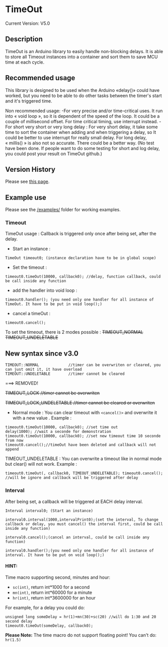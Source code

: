 # TimeOut 

Current Version: V5.0

## Description

TimeOut is an Arduino library to easily handle non-blocking delays. It is able to store all Timeout instances into a container and sort them to save MCU time at each cycle.

## Recommended usage

This library is designed to be used when the Arduino «delay()» could have worked, but you need to be able to do other tasks between the timer's start and it's triggered time.

Non recommended usage: 
	-For very  precise and/or time-critical uses.
		It run into « void loop », so it is dependent of the speed of the loop. It could be a couple of millisecond offset. For time critical timing, use interrupt instead.
	-For short very short or very long delay :
		For very short delay, it take some time to sort the container when adding and when triggering a delay, so It could be better to use interrupt for really small delay. For long delay, « millis() » is also not so accurate. There could be a better way. (No test have been done. If people want to do some testing for short and log delay, you could post your result on TimeOut github.)

## Version History
Please see [this page](/version_history.md).

## Example use

Please see the [/examples/](/examples/) folder for working examples.

### Timeout

TimeOut usage : Callback is triggered only once after being set, after the delay.
* Start an instance :
```
TimeOut timeout0; (instance declaration have to be in global scope)
```
* Set the timeout :
```
timeout0.timeOut(10000, callback0); //delay, function callback, could be call inside any function
```
* add the handler into void loop :
```
timeout0.handler(); (you need only one handler for all instance of TimeOut. It have to be put in void loop();)
```
* cancel a timeOut :
```
timeout0.cancel(); 
```
To set the timeout, there is 2 modes possible :
~~TIMEOUT_NORMAL~~
~~TIMEOUT_UNDELETABLE~~
## New syntax since v3.0
```
TIMEOUT::NORMAL 			//timer can be overwriten or cleared, you can just omit it, it have overload
TIMEOUT::UNDELETABLE  		//timer cannot be cleared
```
===> REMOVED!

~~TIMEOUT_LOCK 				//timer cannot be overwriten~~

~~TIMEOUT_LOCK_UNDELETABLE 	//timer cannot be cleared or overwriten~~
* Normal mode :
You can clear timeout with `<cancel()>` and overwrite it with a new value .
Example :

```
timeout0.timeOut(10000, callback0); //set time out
delay(1000); //wait a seconde for demonstration
timeout0.timeOut(10000, callback0); //set new timeout time 10 seconde from now
timeout0.cancel();//timeOut have been deleted and callback will not append
```

  TIMEOUT_UNDELETABLE :
You can overwrite a timeout like in normal mode but clear() will not work.
Example :

``
timeout0.timeOut(, callback0, TIMEOUT_UNDELETABLE);
timeout0.cancel(); //will be ignore and callback will be triggered after delay
``


### Interval

After being set, a callback will be triggered at EACH delay interval.

```
Interval interval0; (Start an instance)

interval0.interval(1000,intervalPrint0);(set the interval, To change callback or delay, you must cancel() the interval first, could be call inside any function)

interval0.cancel();(cancel an interval, could be call inside any function)

interval0.handler();(you need only one handler for all instance of interval. It have to be put on void loop();)
```

#### HINT: 
Time macro supporting second, minutes and hour:
* `sc(int)`, return int*1000 for a second
* `mn(int)`, return int*60000 for a minute
* `hr(int)`, return int*3600000 for an hour

For example, for a delay you could do:

```
unsigned long someDelay = hr(1)+mn(30)+sc(20) //will do 1:30 and 20 second delay
timeout0.timeOut(someDelay, callback0);	
```

**Please Note:**
The time macro do not support floating point! You can't do: `hr(1.5)`



